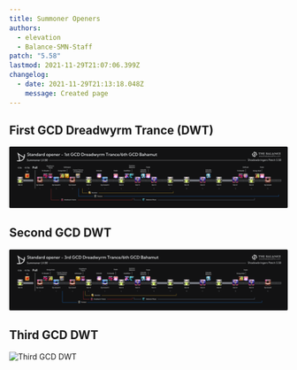 ```yaml
---
title: Summoner Openers
authors:
  - elevation
  - Balance-SMN-Staff
patch: "5.58"
lastmod: 2021-11-29T21:07:06.399Z
changelog:
  - date: 2021-11-29T21:13:18.048Z
    message: Created page
---
```

## First GCD Dreadwyrm Trance (DWT)

![First GCD DWT](/img/jobs/smn/smn-1stdwt-6thbaha-shb.png)

## Second GCD DWT

![Second GCD DWT](/img/jobs/smn/smn-2nddwt-6thbaha-shb.png)

## Third GCD DWT

![Third GCD DWT]()
